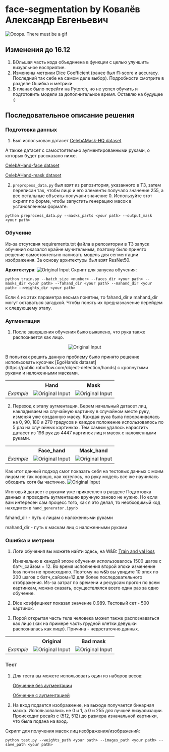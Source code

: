 # face-segmentation by Ковалёв Александр Евгеньевич
![Ooops. There must be a gif](./examples/myface.gif)

## Изменения до 16.12
1. БОльшая часть кода объединена в функции с целью улучшить визуальное восприятие.
2. Изменены метрики Dice Coefficient (ранее был f1-score и accuracy. Последний так себе на самом деле выбор). Подробности смотрите в разделе Ошибка и метрики
3. В планах было перейти на Pytorch, но не успел обучить и подготовить модели за дополнительное время. Оставлю на будущее :)

## Последовательное описание решения

### Подготовка данных 
1. Был использован датасет [CelebAMask-HQ dataset](https://github.com/switchablenorms/CelebAMask-HQ)

А также датасет с самостоятельно аугментированными руками, о которых будет рассказано нижe.

[CelebAHand-face dataset](https://drive.google.com/file/d/1BSqPgUhK8Bhwz68yahwFq0iDcFsIDYwr/view?usp=sharing)

[CelebAHand-mask dataset](https://drive.google.com/file/d/1qKVpC4qJAhVW4HRFgHrtcAsJA0aMyezz/view?usp=sharing)

2. `prepropess_data.py` был взят из репозитория, указанного в ТЗ, затем переписан так, чтобы лицо и его элементы получало значение 255, а все остальные объекты получали значение 0.
    Используйте этот скрипт по форме, чтобы запустить генерацию масок в установленном формате: 
```
python preprocess_data.py --masks_parts <your path> --output_mask <your path>
```

### Обучение
Из-за отсутсвия requirements.txt файла в репозитории в ТЗ запуск обучения оказался крайне мучительным, поэтому было принято решение
самостоятельно написать модель для сегментации изображения. За основу архитектуры был взят ResNet50.

**Архитектура**:
<img src="./examples/architecture.PNG" alt="Original Input">
    Скрипт для запуска обучения:
```
python train.py --batch_size <number> --faces_dir <your path> --masks_dir <your path> --fahand_dir <your path> --mahand_dir <your path> --weights_dir <your path>
```
Если 4 из этих параметра весьма понятны, то fahand_dir и mahand_dir могут оставаться загадкой.
Чтобы понять их предназначение перейдем к следующему этапу.

### Аугментация
1. После завершения обучения было выявлено, что рука также распознается как лицо. 
<p align="center">
	<img src="./examples/before_aug.png" alt="Original Input">
</p>
    В попытках решить данную проблему было принято решение использовать кусочек [EgoHands dataset](https://public.roboflow.com/object-detection/hands) 
    с кропнутыми руками и наложенными масками.
    
<table>

<tr>
<th>&nbsp;</th>
<th>Hand</th>
<th>Mask</th>
</tr>

<tr>
<td><em>Example</em></td>
<td><img src="./examples/hand_no_mask.jpg" alt="Original Input"></td>
<td><img src="./examples/hand_masked.png" alt="Original Input"></td>
</tr>

</table>

2. Переход к этапу аугментации. Берем начальный датасет лиц, накладываем на случайную картинку в случайном месте руку, изменяя уже созданную маску.
   Каждая рука была поворачивалась на 0, 90, 180 и 270 градусов и каждое положение использовалось по 5 раз на случайных картинках.
   Тем самым удалось нарастить датасет из 196 рук до 4447 картинок лиц и масок с наложенными руками. 
<table>

<tr>
<th>&nbsp;</th>
<th>Face_hand</th>
<th>Mask_hand</th>
</tr>

<tr>
<td><em>Example</em></td>
<td><img src="./examples/0_face_hand.jpg" alt="Original Input"></td>
<td><img src="./examples/0_mask_hand.jpg" alt="Original Input"></td>
</tr>

</table>

Как итог данный подход смог показать себя на тестовых данных с моим лицом не так хорошо, как хотелось, но руку модель все же научилась обходить хотя бы частично.
<img src="./examples/after_aug.png" alt="Original Input">

Итоговый датасет с руками уже прикреплен в разделе Подготовка данных и проводить аугментацию вручную заново не нужно. 
Но если вам интересен сам процесс того, как я это делал, то необходимый код находится в `hand_generator.ipynb`

fahand_dir - путь к лицам с наложенными руками

mahand_dir - путь к маскам лиц с наложенными руками

### Ошибка и метрики
1. Логи обучения вы можете найти здесь, на W&B: [Train and val loss](https://wandb.ai/rbd/Face-segmentation?workspace=user-rbd)

   Изначально в каждой эпохе обучения использовалось 1500 шагов с батч_сайзом = 12. 
   Во время исполнения второй эпохи изменение loss почти не происходило. Поэтому на w&b вы увидите 10 эпох по 200 шагов с батч_сайзом=12 для более последовательного отображения. 
   Из-за затрат по времени и ресурсам прогон по всем картинкам, можно сказать, осуществлялся всего один раз за одно обучение. 

2. Dice коэффицикет показал значение 0.989. Тестовый сет - 500 картинок.

3. Порой открытая часть тела человека может также распознаваться как лицо (как на примере часть грудной клетки девушки распозналась как лицо). Причина - недостаточно данных.
<table>

<tr>
<th>&nbsp;</th>
<th>Original</th>
<th>Bad mask</th>
</tr>

<tr>
<td><em>Example</em></td>
<td><img src="./examples/selfie.jpg" alt="Original Input"></td>
<td><img src="./examples/selfie_mask.jpg" alt="Original Input"></td>
</tr>

</table>


### Тест
1. Для теста вы можете использовать один из наборов весов:

   [Обучение без аугментации](https://drive.google.com/file/d/1yPdTrzTOd1VB5sv3tHsdNhZ6ZbxMKrwL/view?usp=sharing)

   [Обучение с аугментацией](https://drive.google.com/file/d/1uMSdmYEQXb6wNaq_Bd461B0nDlFJxL_a/view?usp=sharing)
2. На вход подается изображение, на выходе получается бинарная маска. Использовались не 0 и 1, а 0 и 255 для лучшей визуализации. Происходит ресайз с (512, 512) до размера
изначальной картинки, что была подана на вход.
 
Скрипт для получения масок лиц изображения/изображений:
```
python test.py --weights_path <your path> --images_path <your path> --save_path <your path>
```